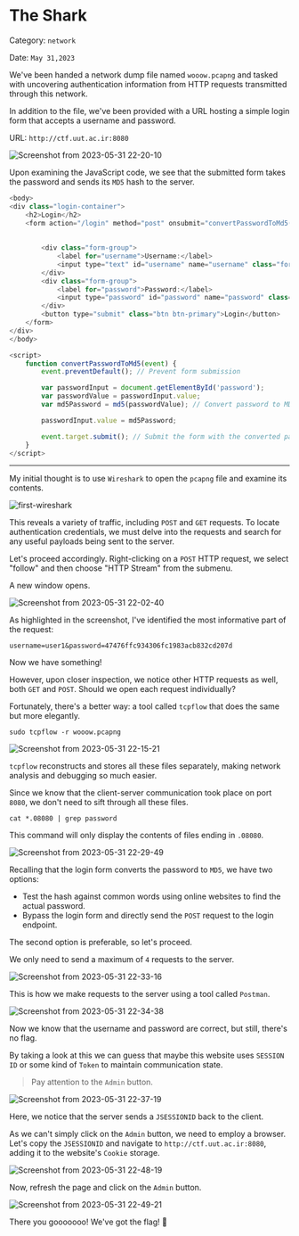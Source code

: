 # The Shark 


Category: `network`

Date: `May 31,2023`


We've been handed a network dump file named `wooow.pcapng` and tasked with uncovering authentication information from HTTP requests transmitted through this network. 

In addition to the file, we've been provided with a URL hosting a simple login form that accepts a username and password.

URL: `http://ctf.uut.ac.ir:8080`

![Screenshot from 2023-05-31 22-20-10](https://github.com/behnambm/writeups/assets/26994700/872c6adc-a137-4f16-893d-0194abe58e58)

Upon examining the JavaScript code, we see that the submitted form takes the password and sends its `MD5` hash to the server.

```js
<body>
<div class="login-container">
    <h2>Login</h2>
    <form action="/login" method="post" onsubmit="convertPasswordToMd5(event)">
        
        
        <div class="form-group">
            <label for="username">Username:</label>
            <input type="text" id="username" name="username" class="form-control" />
        </div>
        <div class="form-group">
            <label for="password">Password:</label>
            <input type="password" id="password" name="password" class="form-control" />
        </div>
        <button type="submit" class="btn btn-primary">Login</button>
    </form>
</div>
</body>

<script>
    function convertPasswordToMd5(event) {
        event.preventDefault(); // Prevent form submission

        var passwordInput = document.getElementById('password');
        var passwordValue = passwordInput.value;
        var md5Password = md5(passwordValue); // Convert password to MD5

        passwordInput.value = md5Password;

        event.target.submit(); // Submit the form with the converted password
    }
</script>
```

---


My initial thought is to use `Wireshark` to open the `pcapng` file and examine its contents.

![first-wireshark](https://github.com/behnambm/writeups/assets/26994700/b6fa926b-cfd9-4a39-8731-a46e39c43008)

This reveals a variety of traffic, including `POST` and `GET` requests. To locate authentication credentials, we must delve into the requests and search for any useful payloads being sent to the server.

Let's proceed accordingly. Right-clicking on a `POST` HTTP request, we select "follow" and then choose "HTTP Stream" from the submenu.

A new window opens.

![Screenshot from 2023-05-31 22-02-40](https://github.com/behnambm/writeups/assets/26994700/3941b8a6-1f85-496a-b6ee-64989f196989)

As highlighted in the screenshot, I've identified the most informative part of the request:

`username=user1&password=47476ffc934306fc1983acb832cd207d`

Now we have something!

However, upon closer inspection, we notice other HTTP requests as well, both `GET` and `POST`. Should we open each request individually?

Fortunately, there's a better way: a tool called `tcpflow` that does the same but more elegantly.

`sudo tcpflow -r wooow.pcapng`

![Screenshot from 2023-05-31 22-15-21](https://github.com/behnambm/writeups/assets/26994700/df5e34b8-3975-4ee3-a6b3-39c39e4f43f3)


`tcpflow` reconstructs and stores all these files separately, making network analysis and debugging so much easier.

Since we know that the client-server communication took place on port `8080`, we don't need to sift through all these files.

`cat *.08080 | grep password`

This command will only display the contents of files ending in `.08080`.

![Screenshot from 2023-05-31 22-29-49](https://github.com/behnambm/writeups/assets/26994700/b902934b-1726-412d-a504-346b46998981)

Recalling that the login form converts the password to `MD5`, we have two options:

- Test the hash against common words using online websites to find the actual password.
- Bypass the login form and directly send the `POST` request to the login endpoint.


The second option is preferable, so let's proceed. 

We only need to send a maximum of `4` requests to the server.

![Screenshot from 2023-05-31 22-33-16](https://github.com/behnambm/writeups/assets/26994700/1cf6912b-4579-4dba-b6e5-4470f17696dd)

This is how we make requests to the server using a tool called `Postman`.

![Screenshot from 2023-05-31 22-34-38](https://github.com/behnambm/writeups/assets/26994700/bbcf5409-0d5b-40bf-9ff9-67e11be05d0f)

Now we know that the username and password are correct, but still, there's no flag.


By taking a look at this we can guess that maybe this website uses `SESSION ID` or some kind of `Token` to maintain communication state. 

> Pay attention to the `Admin` button.

![Screenshot from 2023-05-31 22-37-19](https://github.com/behnambm/writeups/assets/26994700/08f60a9c-2b4a-4168-ae95-cd4e10243f04)

Here, we notice that the server sends a `JSESSIONID` back to the client.

As we can't simply click on the `Admin` button, we need to employ a browser. Let's copy the `JSESSIONID` and navigate to `http://ctf.uut.ac.ir:8080`, adding it to the website's `Cookie` storage.

![Screenshot from 2023-05-31 22-48-19](https://github.com/behnambm/writeups/assets/26994700/d98f27da-b561-4cb0-83ca-ae516a60ddd5)

Now, refresh the page and click on the `Admin` button.

![Screenshot from 2023-05-31 22-49-21](https://github.com/behnambm/writeups/assets/26994700/a7ab0331-8d1d-4812-84c3-2af8dbbdad4c)

There you gooooooo! We've got the flag! 🎉